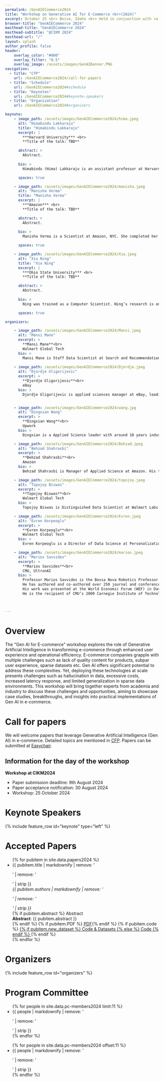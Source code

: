 ```yaml
---
permalink: /GenAIECommerce2024
title: "Workshop on Generative AI for E-Commerce <br>(2024)"
excerpt: October 25 <br> Boise, Idaho <br> Held in conjunction with <a href="https://cikm2024.org/">CIKM 2024</a>
browser-title: "GenAIECommerce 2024"
masthead-title: "GenAIECommerce 2024"
masthead-subtitle: "@CIKM 2024"
masthead-url: "/"
layout: splash
author_profile: false
header:
    overlay_color: "#000"
    overlay_filter: "0.5"
    overlay_image: /assets/images/GenAIBanner.PNG
navigation:
  - title: "CfP"
    url: /GenAIECommerce2024/call-for-papers
  - title: "Schedule"
    url: /GenAIECommerce2024#schedule
  - title: "Keynotes"
    url: /GenAIECommerce2024#keynote-speakers
  - title: "Organization"
    url: /GenAIECommerce2024#organizers

keynote: 
    - image_path: /assets/images/GenAIECommerce2024/hima.jpeg
      alt: "Himabindu Lakkaraju"
      title: "Himabindu Lakkaraju"
      excerpt: |
        ***Harvard University*** <br>
        **Title of the talk: TBD**

      abstract: >
        Abstract.
      
      bio: >
        Himabindu (Hima) Lakkaraju is an assistant professor at Harvard University focusing on explainability, fairness, and robustness of machine learning models. She has also been working with various domain experts in policy and healthcare to understand the real-world implications of explainable and fair ML. Hima has been named as one of the world's top innovators under 35 by both MIT Tech Review and Vanity Fair. Her research has also received best paper awards at SIAM International Conference on Data Mining (SDM) and INFORMS, and grants from NSF, Google, Amazon, and Bayer. Hima has given keynote talks at various top ML conferences and workshops including CIKM, ICML, NeurIPS, AAAI, and CVPR, and her research has also been showcased by popular media outlets including the New York Times, MIT Tech Review, TIME magazine, and Forbes. More recently, she co-founded the Trustworthy ML Initiative to enable easy access to resources on trustworthy ML and to build a community of researchers, practitioners working on the topic.

      spaces: true

    - image_path: /assets/images/GenAIECommerce2024/manisha.jpeg
      alt: "Manisha Verma"
      title: "Manisha Verma"
      excerpt: |
        ***Amazon*** <br>
        **Title of the talk: TBD**

      abstract: >
        Abstract.
      
      bio: >
        Manisha Verma is a Scientist at Amazon, NYC. She completed her PhD from University College London. Some of her recent work has been published at conferences such as WWW, RecSys, CIKM, WSDM and SIGIR. Over the past few years, she has worked with researchers at Google, Microsoft and Yahoo on improving advertisements. She has served on the program committee for WWW’22, SIGIR’21, ECIR’21, NAACL’20, NeuroIR17, DSHCM’17,’18, LearnIR’18 and CIKM’21.

      spaces: true

    - image_path: /assets/images/GenAIECommerce2024/Xia.jpeg
      alt: "Xia Ning"
      title: "Xia Ning"
      excerpt: |
        ***Ohio State University*** <br>
        **Title of the talk: TBD**

      abstract: >
        Abstract.
      
      bio: >
        Ning was trained as a Computer Scientist. Ning’s research is on Data Mining, Machine Learning and Big Data Analytics, and their applications in Chemical Informatics, Drug Development, Medical Informatics and Health Informatics. She develops efficient data mining and machine learning methodologies to facilitate rapid and targeted exploration over chemical and biological spaces, and effective computational algorithms (e.g., recommendation, information retrivial) to analyze medical and healthcare data (e.g., electronic medical records, pharmacovigilance data). Her Ph.D. thesis was on Recommender Systems. Her research is currently supported by NSF and NIH.

      spaces: true

organizers:

    - image_path: /assets/images/GenAIECommerce2024/Mansi.jpeg
      alt: "Mansi Mane"
      excerpt: >
        **Mansi Mane**<br>
        Walmart Global Tech
      bio: >
        Mansi Mane is Staff Data Scientist at Search and Recommendation team in Walamrt Labs. She completed her Masters from Carnegie Mellon University in 2018. She currently focuses on research and development of machine learning algorithms for recommendations, search, marketing as well as content generation. Mansi was previously Applied Scientist at AWS where she lead efforts for training of billion scale large language models from scratch. Her research interests include machine learning, multimodal LLMs pretraining, fine-tuning as well as in-context learning.
        
    - image_path: /assets/images/GenAIECommerce2024/Djordje.jpeg
      alt: "Djordje Gligorijevic"
      excerpt: >
        **Djordje Gligorijevic**<br>
        eBay
      bio: >
        Djordje Gligorijevic is applied sciences manager at eBay, leading allocation and pricing team in eBay’s sponsored search program. Prior to eBay Djordje worked as Research Scientist in Yahoo Research. He received the Ph.D. degree from Temple University, Philadelphia, PA, in 2018. His research interests include Machine Learning, Extreme Multi-Label Classification, NLP, LLMs, and the Integration of Qualitative Knowledge into predictive models with applications in domains of Computational Healthcare, Computational Advertising, Search, Ranking, and Recommendation Systems. Djordje has published at international conferences such as AAAI, KDD, TheWebConf, SDM, CIKM, SIGIR, as well as in international journals like Data Mining and Knowledge Discovery, BigData journal where he serves as associate editor, Methods and Nature’s Scientific Reports.


    - image_path: /assets/images/GenAIECommerce2024/wang.jpg
      alt: "Dingxian Wang"
      excerpt: >
        **Dingxian Wang**<br>
        Upwork
      bio: >
        Dingxian is a Applied Science leader with around 10 years industry experience at the intersection of machine learning, software engineering, applied science, and product development. He is passionate about applying skills to solving real-world problems, especially in the field of technology and data science. He is currently leading a team focus on the ranking, personalization and recommendation in the search area. Throughout the career, Dingxian has been involved in a wide range of areas, including search engine, query understanding, recall system, ranking system, recommender system, marketing science, personalization, information extraction, knowledge graph etc. With massive proven track records of delivering great business results, and drove hundreds of millions of dollars in GMV and revenue growth. Dingxian has received many top honors and awards ranging from top conference, journals, patents to top research projects as well as internal competition awards. Including 20+ papers on top conference and journals (one best paper candidate of CIKM 2021), 9 US patents, over 1500 citations, ICT Research Project of the Year 2021 of ACS (Australian Computer Society) and eBay Leaders’ Choice Award.

    - image_path: /assets/images/GenAIECommerce2024/Behzad.jpeg
      alt: "Behzad Shahrasbi"
      excerpt: >
        **Behzad Shahrasbi**<br>
        Amazon
      bio: >
        Behzad Shahrasbi is Manager of Applied Science at Amazon. His team leads the efforts to proactively detect and prevent catalog abuse and protect brands at scale. His career also includes significant tenures at Walmart, SmartDrive Systems, and Nokia. Behzad research interests span NLP, Mulitimodal Representations, Recommender Systems, and Privacy-Preserving ML. Post completeion of his PhD, Behzad has published in several journals and conferences, including ICML, IEEE Trans. on Big Data, ICCV, and ICASP.

    - image_path: /assets/images/GenAIECommerce2024/topojoy.jpeg
      alt: "Topojoy Biswas"
      excerpt: >
        **Topojoy Biswas**<br>
        Walmart Global Tech
      bio: >
        Topojoy Biswas is Distinguished Data Scientist at Walmart Labs. At Walmart he leads efforts related to W+ membership models and creative generation projects. Prior to Walmart he worked as Principal Engineer at Yahoo Research where he worked on information extraction on text and videos in Yahoo Knowledge Graph which powers search and information organization in products in Yahoo, like Finance, Sports, entity search and browse. Before Yahoo Knowledge graphs, he worked for Yahoo shopping on attribute extraction and classification of shopping feeds into large taxonomies of products. Topojoy has published in multiple international conferences such as ICIP, ACM Multimedia etc and has spoken on applied machine learning topics in MLConf, KGC etc.

    - image_path: /assets/images/GenAIECommerce2024/Evren.jpeg
      alt: "Evren Korpeoglu"
      excerpt: >
        **Evren Korpeoglu**<br>
        Walmart Global Tech
      bio: >
        Evren Korpeoglu is a Director of Data Science at Personalization and Recommendations team in Walmart Global Tech. At Walmart he leads efforts related to whole page optimization, item recommendations as well as using Generative AI based models for recommendations. He completed his Ph.D. from Bikent University. He has published at international conferences like NeurIPS, ICML, SIGKDD.

    - image_path: /assets/images/GenAIECommerce2024/marios.jpeg
      alt: "Marios Savvides"
      excerpt: >
        **Marios Savvides**<br>
        CMU, UltronAI
      bio: >
        Professor Marios Savvides is the Bossa Nova Robotics Professor of Artificial Intelligence at Carnegie Mellon University and is also the Founder and Director of the Biometrics Center at Carnegie Mellon University and a Full Tenured Professor in the Electrical and Computer Engineering Department. He received his Bachelor of Engineering in Microelectronics Systems Engineering from University of Manchester Institute of Science and Technology in 1997 in the United Kingdom, his Master of Science in Robotics from the Robotics Institute in 2000 and his PhD from the Electrical and Computer Engineering department at CMU in 2004. 
        He has authored and co-authored over 250 journal and conference publications, including 22 book chapters and served as the area editor of the Springer’s Encyclopedia of Biometrics. Some of his notable accomplishments include developing a 40ft stand-off distance iris recognition system, robust face detection even in presence of extreme occlusions,  a fully autonomous AI inventory robotic image analytics system for detecting out-of-stocks that he and his team scaled to 550 walmart retail stores. His latest research is in large foundation vision models for zero shot enrollment for robust object recognition which has spun out as the enterprise software company UltronAI, Inc. 
        His work was presented at the World Economic Forum (WEF) in Davos, Switzerland in January 2018 and his research has been featured in over 100 news media articles (CNN, CBS 60 minutes, Scientific American, Popular Mechanics etc). 
        He is the recipient of CMU’s 2009 Carnegie Institute of Technology (CIT) Outstanding Research Award,  the Gold Award in the 2015 Edison Awards in Applied Technologies for his biometrics work, 2018 Global Pittsburgh Immigrant Entrepreneur Award in Technological Innovation, the 2020 Artificial Intelligence Excellence Award in “Theory of Mind”, the Gold Award in 2020 Edison Awards for Retail Innovations on Autonomous Data Capture and Analysis of On-Shelf Inventory, the “Stevens J. Fenves Award for Systems Research”,  the “2020 Outstanding Contributor to AI” award from the US Secretary of the Army Mr. Ryan McCarthy, named the “Inventor of Year” by the  Pittsburgh Intellectual Property Law Association (PIPLA), 2022.


                
---
```


<!-- <div class="notice--info">
  <!-- <h4 class="no_toc">Notice Headline:</h4> ~~>
  {{ notice-text | markdownify }}
</div> -->

<script>
if (!sessionStorage.getItem('timezone')) {
  var tz = jstz.determine() || 'UTC';
  sessionStorage.setItem('timezone', tz.name());
}
var currTz = sessionStorage.getItem('timezone');
var startTime = moment("2024-04-26T08:45:00Z");
var tzTime = startTime.tz(currTz)
</script>

# Overview
The "Gen AI for E-commerce" workshop explores the role of Generative Artificial Intelligence in transforming e-commerce through enhanced user experience and operational efficiency. E-commerce companies grapple with multiple challenges such as lack of quality content for products, subpar user experience, sparse datasets etc. Gen AI offers significant potential to address these complexities. Yet, deploying these technologies at scale presents challenges such as hallucination in data, excessive costs, increased latency response, and limited generalization in sparse data environments. This workshop will bring together experts from academia and industry to discuss these challenges and opportunities, aiming to showcase case studies, breakthroughs, and insights into practical implementations of Gen AI in e-commerce. 
# Call for papers
We will welcome papers that leverage Generative Artificial Intelligence (Gen AI) in e-commerce. Detailed topics are mentioned in [CFP](https://genai-ecommerce.github.io/GenAIECommerce2024/call-for-papers). Papers can be submitted at [Easychair](https://easychair.org/my/conference?conf=genaiecom24).


## Information for the day of the workshop

**Workshop at CIKM2024**    
- Paper submission deadline: 9th August 2024
- Paper acceptance notification: 30 August 2024
- Workshop: 25 October 2024

<!---

# Schedule

We have a full-day program on Oct 25 at ***TBD, Boise, Idaho***. 

| Time (PDT) | Agenda |
| ----------------- | ------------ |
| **8:00-8:10am**    | **Opening remarks** |
| **8:10-8:50am**    | **[Keynote by TBD TBD](#TBD+TBD) (40 min)**: <br> XYZ |
| **15:00-16:00pm**    | **[Panel Discussion](#TBD+TBD) (60 min)**<br>**Moderator**:TBD<br>**Panelists**: TBD, TBD, TBD|
| **16:00-16:10pm**    | **Closing Remarks** |

<div class="small">
{{ schedule | markdownify }}
</div>
-->


# Keynote Speakers
{% include feature_row id="keynote" type="left" %}

# Accepted Papers
<ul>
{% for pubitem in site.data.papers2024 %}
    <li> {{ pubitem.title | markdownify | remove: '<p>' | remove: '</p>' | strip }} <br>
    <div class="small">
    <i> {{ pubitem.authors | markdownify | remove: '<p>' | remove: '</p>' | strip }} </i> 
    </div>
    {% if pubitem.abstract %} 
    <a class="btn btn--small btn--info collapsible">Abstract</a> 
    <div class="btn-content small">
        <b>Abstract</b>: {{ pubitem.abstract }}
    </div>
    {% endif %}
    {% if pubitem.PDF %} <a href="{{ pubitem.PDF }}" class="btn btn--small btn--info">PDF</a>{% endif %}
    {% if pubitem.code %} <a href="{{ pubitem.code }}" class="btn btn--small btn--info">
    {% if pubitem.new_dataset %} Code & Datasets {% else %} Code {% endif %} </a>{% endif %}
    </li>
{% endfor %}
</ul>

# Organizers
{% include feature_row id="organizers" %}

# Program Committee
<div class="small row-two-columns">
<div class="column-half">
<ul>
{% for people in site.data.pc-members2024 limit:11 %}
<li>{{ people | markdownify | remove: '<p>' | remove: '</p>' | strip }} </li>
{% endfor %}
</ul>
</div>
<div class="column-half">
<ul>
{% for people in site.data.pc-members2024 offset:11 %}
<li>{{ people | markdownify | remove: '<p>' | remove: '</p>' | strip }} </li>
{% endfor %}
</ul>
</div>
</div>

<script>
    var coll = document.getElementsByClassName("collapsible");
    var i;

    for (i = 0; i < coll.length; i++) {
    coll[i].addEventListener("click", function() {
        this.classList.toggle("active");
        var content = this.nextElementSibling;
        if (content.style.display === "block") {
        content.style.display = "none";
        } else {
        content.style.display = "block";
        }
    });
    }
</script>
